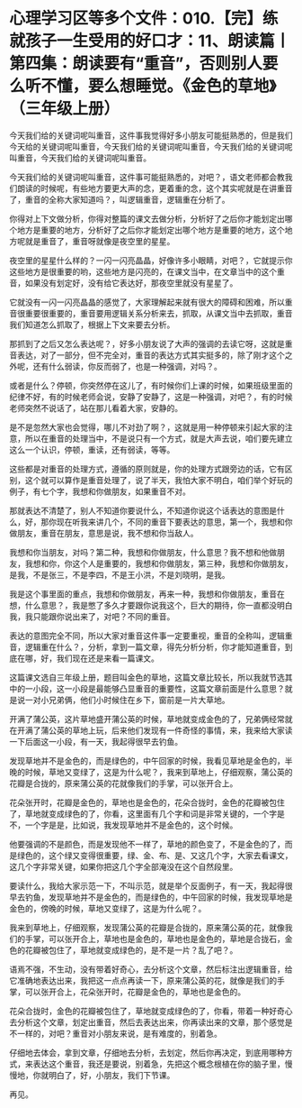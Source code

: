 # 心理学习区等多个文件：010.【完】练就孩子一生受用的好口才：11、朗读篇丨第四集：朗读要有“重音”，否则别人要么听不懂，要么想睡觉。《金色的草地》（三年级上册）

今天我们给的关键词呢叫重音，这件事我觉得好多小朋友可能挺熟悉的，但是我们今天给的关键词呢叫重音，今天我们给的关键词呢叫重音，今天我们给的关键词呢叫重音，今天我们给的关键词呢叫重音。

今天我们给的关键词呢叫重音，这件事可能挺熟悉的，对吧？，语文老师都会教我们朗读的时候呢，有些地方要更大声的念，更着重的念，这个其实呢就是在讲重音了，重音的全称大家知道吗？，叫逻辑重音，逻辑重在分析了。

你得对上下文做分析，你得对整篇的课文去做分析，分析好了之后你才能划定出哪个地方是重要的地方，分析好了之后你才能划定出哪个地方是重要的地方，这个地方呢就是重音了，重音呀就像是夜空里的星星。

夜空里的星星什么样的？一闪一闪亮晶晶，好像许多小眼睛，对吧？，它就提示你这些地方是很重要的哟，这些地方是闪亮的，在课文当中，在文章当中的这个重音，如果没有划定好，没有给它表达好，那夜空里就没有星星了。

它就没有一闪一闪亮晶晶的感觉了，大家理解起来就有很大的障碍和困难，所以重音很重要很重要的，重音要用逻辑关系分析来去，抓取，从课文当中去抓取，重音我们知道怎么抓取了，根据上下文来要去分析。

那抓到了之后又怎么表达呢？，好多小朋友说了大声的强调的去读它呀，这就是重音表达，对了一部分，但不完全对，重音的表达方式其实挺多的，除了刚才这个之外呢，还有什么弱读，你反而弱了，也是一种强调，对吗？。

或者是什么？停顿，你突然停在这儿了，有时候你们上课的时候，如果班级里面的纪律不好，有的时候老师会说，安静了安静了，这是一种强调，对吧？，有的时候老师突然不说话了，站在那儿看着大家，安静的。

是不是忽然大家也会觉得，哪儿不对劲了啊？，这就是用一种停顿来引起大家的注意，所以在重音的处理当中，不是说只有一个方式，就是大声去说，咱们要先建立这么一个认识，停顿，重读，还有弱读，等等。

这些都是对重音的处理方式，遵循的原则就是，你的处理方式跟旁边的话，它有区别，这个就可以算作是重音处理了，说了半天，我怕大家不明白，咱们举个好玩的例子，有七个字，我想和你做朋友，如果重音不对。

那就表达不清楚了，别人不知道你要说什么，不知道你说这个话表达的意图是什么，好，那你现在听我来讲几个，不同的重音下要表达的意思，第一个，我想和你做朋友，重音在朋友，意思是说，我不想和你当敌人。

我想和你当朋友，对吗？第二种，我想和你做朋友，什么意思？我不想和他做朋友，我想和你，你这个人是重要的，我想和你做朋友，第三种，我想和你做朋友，是我，不是张三，不是李四，不是王小洪，不是刘晓明，是我。

我是这个事里面的重点，我想和你做朋友，再来一种，我想和你做朋友，重音在想，什么意思？，我是憋了多久才要跟你说我这个，巨大的期待，你一直都没明白我，我只能跟你说出来了，对吧？不同的重音。

表达的意图完全不同，所以大家对重音这件事一定要重视，重音的全称叫，逻辑重音，逻辑重在什么？，分析，拿到一篇文章，得先分析分析，你才能知道重音，到底在哪，好，我们现在还是来看一篇课文。

这篇课文选自三年级上册，题目叫金色的草地，这篇文章比较长，所以我就节选其中的一小段，这一小段是最能够凸显重音的重要性，这篇文章前面是什么意思？就是说一对小兄弟俩，他们小时候住在乡下，窗前是一片大草地。

开满了蒲公英，这片草地盛开蒲公英的时候，草地就变成金色的了，兄弟俩经常就在开满了蒲公英的草地上玩，后来他们发现有一件奇怪的事情，来，我来给大家读一下后面这一小段，有一天，我起得很早去钓鱼。

发现草地并不是金色的，而是绿色的，中午回家的时候，我看见草地是金色的，半晚的时候，草地又变绿了，这是为什么呢？，我来到草地上，仔细观察，蒲公英的花瓣是合拢的，原来蒲公英的花就像我们的手掌，可以张开合上。

花朵张开时，花瓣是金色的，草地也是金色的，花朵合拢时，金色的花瓣被包住了，草地就变成绿色的了，你看，这里面有几个字和词是非常关键的，一个字是不，一个字是是，比如说，我发现草地并不是金色的，这个时候。

他要强调的不是颜色，而是发现他不一样了，草地的颜色变了，不是金色的了，而是绿色的，这个绿又变得很重要，绿、金、布、是、又这几个字，大家去看课文，这几个字非常关键，如果你把这几个字全部淹没在这个自然段里。

要读什么，我给大家示范一下，不叫示范，就是举个反面例子，有一天，我起得很早去钓鱼，发现草地并不是金色的，而是绿色的，中午回家的时候，我发现草地是金色的，傍晚的时候，草地又变绿了，这是为什么呢？。

我来到草地上，仔细观察，发现蒲公英的花瓣是合拢的，原来蒲公英的花，就像我们的手掌，可以张开合上，草地也是金色的，草地也是金色的，草地是合拢石，金色的花瓣被包住了，草地就变成绿色的，是不是一片？乱了吧？。

语焉不强，不生动，没有带着好奇心，去分析这个文章，然后标注出逻辑重音，给它准确地表达出来，我把这一点点再读一下，原来蒲公英的花，就像是我们的手掌，可以张开合上，花朵张开时，花瓣是金色的，草地也是金色的。

花朵合拢时，金色的花瓣被包住了，草地就变成绿色的了，你看，带着一种好奇心去分析这个文章，划定出重音，然后去表达出来，你再读出来的文章，那个感觉是不一样的，对吧？重音对小朋友来说，是有难度的，别着急。

仔细地去体会，拿到文章，仔细地去分析，去划定，然后你再决定，到底用哪种方式，来表达这个重音，我还是要说，别着急，先把这个概念根植在你的脑子里，慢慢地，你就明白了，好，小朋友，我们下节课。

再见。